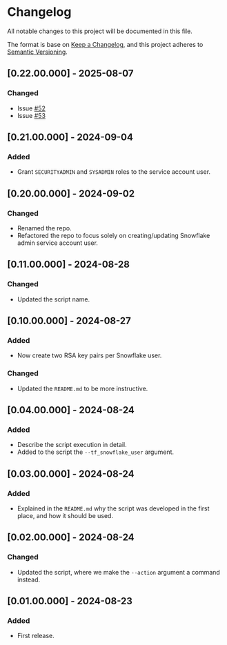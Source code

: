 # Changelog
All notable changes to this project will be documented in this file.

The format is base on [Keep a Changelog](https://keepachangelog.com/en/1.1.0/), and this project adheres to [Semantic Versioning](https://semver.org/spec/v2.0.0.html).

## [0.22.00.000] - 2025-08-07
### Changed
- Issue [#52](https://github.com/j3-signalroom/snowflake_admin_service_account_user/issues/52)
- Issue [#53](https://github.com/j3-signalroom/snowflake_admin_service_account_user/issues/53)

## [0.21.00.000] - 2024-09-04
### Added
- Grant `SECURITYADMIN` and `SYSADMIN` roles to the service account user.

## [0.20.00.000] - 2024-09-02
### Changed
- Renamed the repo.
- Refactored the repo to focus solely on creating/updating Snowflake admin service account user.

## [0.11.00.000] - 2024-08-28
### Changed
- Updated the script name.

## [0.10.00.000] - 2024-08-27
### Added
- Now create two RSA key pairs per Snowflake user.

### Changed
- Updated the `README.md` to be more instructive.

## [0.04.00.000] - 2024-08-24
### Added
- Describe the script execution in detail.
- Added to the script the `--tf_snowflake_user` argument.

## [0.03.00.000] - 2024-08-24
### Added
- Explained in the `README.md` why the script was developed in the first place, and how it should be used. 

## [0.02.00.000] - 2024-08-24
### Changed
- Updated the script, where we make the `--action` argument a command instead.

## [0.01.00.000] - 2024-08-23
### Added
- First release.